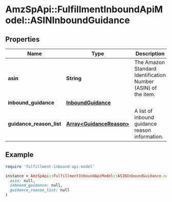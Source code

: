 # AmzSpApi::FulfillmentInboundApiModel::ASINInboundGuidance

## Properties

| Name | Type | Description | Notes |
| ---- | ---- | ----------- | ----- |
| **asin** | **String** | The Amazon Standard Identification Number (ASIN) of the item. |  |
| **inbound_guidance** | [**InboundGuidance**](InboundGuidance.md) |  |  |
| **guidance_reason_list** | [**Array&lt;GuidanceReason&gt;**](GuidanceReason.md) | A list of inbound guidance reason information. | [optional] |

## Example

```ruby
require 'fulfillment-inbound-api-model'

instance = AmzSpApi::FulfillmentInboundApiModel::ASINInboundGuidance.new(
  asin: null,
  inbound_guidance: null,
  guidance_reason_list: null
)
```

